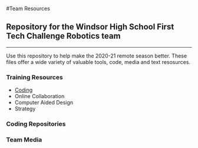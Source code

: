 #Team Resources

## Repository for the Windsor High School First Tech Challenge Robotics team
---
Use this repository to help make the 2020-21 remote season better.  These files offer a wide variety of valuable tools, code, media and text resosurces.

### Training Resources
<ul>
  <li><a href="https://github.com/WindsorHSRobotics/Team_Resources/blob/master/Coding.md">Coding</a></li>
  <li>Online Collaboration</li>
  <li>Computer Aided Design</li>
  <li>Strategy</li>
</ul>

### Coding Repositories

### Team Media
